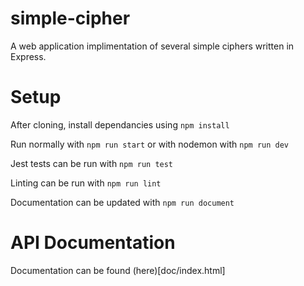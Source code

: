 # simple-cipher
A web application implimentation of several simple ciphers written in Express. 

# Setup

After cloning, install dependancies using `npm install`

Run normally with `npm run start` or with nodemon with `npm run dev`

Jest tests can be run with `npm run test`

Linting can be run with `npm run lint`

Documentation can be updated with `npm run document`

# API Documentation

Documentation can be found (here)[doc/index.html]
